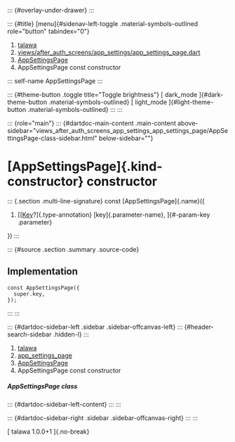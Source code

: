 ::: {#overlay-under-drawer}
:::

::: {#title}
[menu]{#sidenav-left-toggle .material-symbols-outlined role="button"
tabindex="0"}

1.  [talawa](../../index.html)
2.  [views/after_auth_screens/app_settings/app_settings_page.dart](../../views_after_auth_screens_app_settings_app_settings_page/)
3.  [AppSettingsPage](../../views_after_auth_screens_app_settings_app_settings_page/AppSettingsPage-class.html)
4.  AppSettingsPage const constructor

::: self-name
AppSettingsPage
:::

::: {#theme-button .toggle title="Toggle brightness"}
[ dark_mode ]{#dark-theme-button .material-symbols-outlined} [
light_mode ]{#light-theme-button .material-symbols-outlined}
:::
:::

::: {role="main"}
::: {#dartdoc-main-content .main-content above-sidebar="views_after_auth_screens_app_settings_app_settings_page/AppSettingsPage-class-sidebar.html" below-sidebar=""}
<div>

# [AppSettingsPage]{.kind-constructor} constructor

</div>

::: {.section .multi-line-signature}
const [AppSettingsPage]{.name}({

1.  [[[Key](https://api.flutter.dev/flutter/foundation/Key-class.html)?]{.type-annotation}
    [key]{.parameter-name}, ]{#-param-key .parameter}

})
:::

::: {#source .section .summary .source-code}
## Implementation

``` language-dart
const AppSettingsPage({
  super.key,
});
```
:::
:::

::: {#dartdoc-sidebar-left .sidebar .sidebar-offcanvas-left}
::: {#header-search-sidebar .hidden-l}
:::

1.  [talawa](../../index.html)
2.  [app_settings_page](../../views_after_auth_screens_app_settings_app_settings_page/)
3.  [AppSettingsPage](../../views_after_auth_screens_app_settings_app_settings_page/AppSettingsPage-class.html)
4.  AppSettingsPage const constructor

##### AppSettingsPage class

::: {#dartdoc-sidebar-left-content}
:::
:::

::: {#dartdoc-sidebar-right .sidebar .sidebar-offcanvas-right}
:::
:::

[ talawa 1.0.0+1 ]{.no-break}
